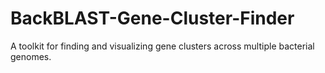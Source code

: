 BackBLAST-Gene-Cluster-Finder
==========================

A toolkit for finding and visualizing gene clusters across multiple bacterial genomes.

